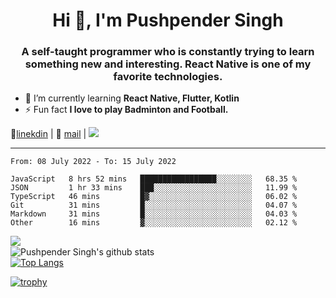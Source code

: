 <h1 align="center">Hi 👋, I'm Pushpender Singh</h1>
<h3 align="center">A self-taught programmer who is constantly trying to learn something new and interesting. React Native is one of my favorite technologies.</h3>

- 🌱 I’m currently learning **React Native, Flutter, Kotlin**
- ⚡ Fun fact **I love to play Badminton and Football.**

👔[linekdin](https://www.linkedin.com/in/pushpender-singh-240061202/) | 📧 [mail](mailto:pushpendersingh@p2devs.com) | ![](https://komarev.com/ghpvc/?username=pushpender-singh-ap&color=blue)


---

<!--START_SECTION:waka-->

```text
From: 08 July 2022 - To: 15 July 2022

JavaScript   8 hrs 52 mins   █████████████████░░░░░░░░   68.35 %
JSON         1 hr 33 mins    ███░░░░░░░░░░░░░░░░░░░░░░   11.99 %
TypeScript   46 mins         █▓░░░░░░░░░░░░░░░░░░░░░░░   06.02 %
Git          31 mins         █░░░░░░░░░░░░░░░░░░░░░░░░   04.07 %
Markdown     31 mins         █░░░░░░░░░░░░░░░░░░░░░░░░   04.03 %
Other        16 mins         ▓░░░░░░░░░░░░░░░░░░░░░░░░   02.12 %
```

<!--END_SECTION:waka-->

<img align="left" src="https://github-readme-streak-stats.herokuapp.com/?user=pushpender-singh-ap&theme=dark" /></br>
![Pushpender Singh's github stats](https://github-readme-stats.vercel.app/api?username=pushpender-singh-ap&show_icons=true&theme=radical&count_private=true)</br>
[![Top Langs](https://github-readme-stats.vercel.app/api/top-langs/?username=pushpender-singh-ap&theme=radical)](https://github.com/pushpender-singh-ap/github-readme-stats)

[![trophy](https://github-profile-trophy.vercel.app/?username=pushpender-singh-ap&theme=onedark)](https://github.com/pushpender-singh-ap/pushpender-singh-ap)
